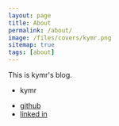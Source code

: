 ```yaml
---
layout: page
title: About
permalink: /about/
image: /files/covers/kymr.png
sitemap: true
tags: [about]
---
```


This is kymr's blog.

* kymr
 - [github](https://github.com/kymr)
 - [linked in](https://www.linkedin.com/in/yongmaroo-kim-56578aa0)

